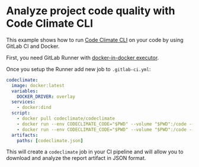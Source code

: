 # Analyze project code quality with Code Climate CLI

This example shows how to run [Code Climate CLI][cli] on your code by using\
GitLab CI and Docker.

First, you need GitLab Runner with [docker-in-docker executor](../docker/using_docker_build.md#use-docker-in-docker-executor).

Once you setup the Runner add new job to `.gitlab-ci.yml`:

```yaml
codeclimate:
  image: docker:latest
  variables:
    DOCKER_DRIVER: overlay
  services:
    - docker:dind
  script:
    - docker pull codeclimate/codeclimate
    - docker run --env CODECLIMATE_CODE="$PWD" --volume "$PWD":/code --volume /var/run/docker.sock:/var/run/docker.sock --volume /tmp/cc:/tmp/cc codeclimate/codeclimate init
    - docker run --env CODECLIMATE_CODE="$PWD" --volume "$PWD":/code --volume /var/run/docker.sock:/var/run/docker.sock --volume /tmp/cc:/tmp/cc codeclimate/codeclimate analyze -f json > codeclimate.json
  artifacts:
    paths: [codeclimate.json]
```

This will create a `codeclimate` job in your CI pipeline and will allow you to
download and analyze the report artifact in JSON format.

[cli]: https://github.com/codeclimate/codeclimate
